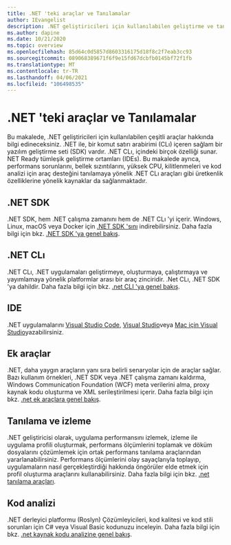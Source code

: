 ```yaml
---
title: .NET 'teki araçlar ve Tanılamalar
author: IEvangelist
description: .NET geliştiricileri için kullanılabilen geliştirme ve tanılama araçları hakkında bilgi edinin.
ms.author: dapine
ms.date: 10/21/2020
ms.topic: overview
ms.openlocfilehash: 85d64c0d5857d8603316175d18f8c2f7eab3cc93
ms.sourcegitcommit: 089068389671f6f9e15fd67dcbfb0145bf72f1fb
ms.translationtype: MT
ms.contentlocale: tr-TR
ms.lasthandoff: 04/06/2021
ms.locfileid: "106498535"
---
```

# <a name="tools-and-diagnostics-in-net"></a>.NET 'teki araçlar ve Tanılamalar

Bu makalede, .NET geliştiricileri için kullanılabilen çeşitli araçlar hakkında bilgi edineceksiniz. .NET ile, bir komut satırı arabirimi (CLı) içeren sağlam bir yazılım geliştirme seti (SDK) vardır. .NET CLı, içindeki birçok özelliği sunar. NET Ready tümleşik geliştirme ortamları (IDEs). Bu makalede ayrıca, performans sorunlarını, bellek sızıntılarını, yüksek CPU, kilitlenmeleri ve kod analizi için araç desteğini tanılamaya yönelik .NET CLı araçları gibi üretkenlik özelliklerine yönelik kaynaklar da sağlanmaktadır.

## <a name="net-sdk"></a>.NET SDK

.NET SDK, hem .NET çalışma zamanını hem de .NET CLı 'yi içerir. Windows, Linux, macOS veya Docker için [.NET SDK 'sını](https://dotnet.microsoft.com/download) indirebilirsiniz. Daha fazla bilgi için bkz. [.NET SDK 'ya genel bakış](../core/sdk.md).

## <a name="net-cli"></a>.NET CLı

.NET CLı, .NET uygulamaları geliştirmeye, oluşturmaya, çalıştırmaya ve yayımlamaya yönelik platformlar arası bir araç zinciridir. .Net CLı, .NET SDK 'ya dahildir. Daha fazla bilgi için bkz. [.net CLI 'ya genel bakış](../core/tools/index.md).

## <a name="ides"></a>IDE

.NET uygulamalarını [Visual Studio Code](https://code.visualstudio.com/docs), [Visual Studio](/visualstudio/windows)veya [Mac için Visual Studio](/visualstudio/mac)yazabilirsiniz.

## <a name="additional-tools"></a>Ek araçlar

.NET, daha yaygın araçların yanı sıra belirli senaryolar için de araçlar sağlar. Bazı kullanım örnekleri, .NET SDK veya .NET çalışma zamanı kaldırma, Windows Communication Foundation (WCF) meta verilerini alma, proxy kaynak kodu oluşturma ve XML serileştirilmesi içerir. Daha fazla bilgi için bkz. [.net ek araçlara genel bakış](../core/additional-tools/index.md).

## <a name="diagnostics-and-instrumentation"></a>Tanılama ve izleme

.NET geliştiricisi olarak, uygulama performansını izlemek, izleme ile uygulama profili oluşturmak, performans ölçümlerini toplamak ve döküm dosyalarını çözümlemek için ortak performans tanılama araçlarından yararlanabilirsiniz. Performans ölçümlerini olay sayaçlarıyla toplayıp, uygulamaların nasıl gerçekleştirdiği hakkında öngörüler elde etmek için profil oluşturma araçlarını kullanabilirsiniz. Daha fazla bilgi için bkz. [.net tanılama araçları](../core/diagnostics/index.md).

## <a name="code-analysis"></a>Kod analizi

.NET derleyici platformu (Roslyn) Çözümleyicileri, kod kalitesi ve kod stili sorunları için C# veya Visual Basic kodunuzu inceleyin. Daha fazla bilgi için bkz. [.net kaynak kodu analizine genel bakış](code-analysis/overview.md).

